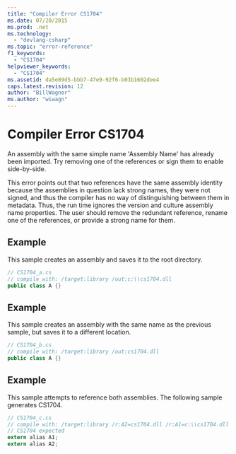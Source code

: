 ```yaml
---
title: "Compiler Error CS1704"
ms.date: 07/20/2015
ms.prod: .net
ms.technology: 
  - "devlang-csharp"
ms.topic: "error-reference"
f1_keywords: 
  - "CS1704"
helpviewer_keywords: 
  - "CS1704"
ms.assetid: da5e89d5-bbb7-47e9-92f6-b03b1602dee4
caps.latest.revision: 12
author: "BillWagner"
ms.author: "wiwagn"
---
```

# Compiler Error CS1704
An assembly with the same simple name 'Assembly Name' has already been imported. Try removing one of the references or sign them to enable side-by-side.  
  
 This error points out that two references have the same assembly identity because the assemblies in question lack strong names, they were not signed, and thus the compiler has no way of distinguishing between them in metadata. Thus, the run time ignores the version and culture assembly name properties. The user should remove the redundant reference, rename one of the references, or provide a strong name for them.  
  
## Example  
 This sample creates an assembly and saves it to the root directory.  
  
```csharp  
// CS1704_a.cs  
// compile with: /target:library /out:c:\\cs1704.dll  
public class A {}  
```  
  
## Example  
 This sample creates an assembly with the same name as the previous sample, but saves it to a different location.  
  
```csharp  
// CS1704_b.cs  
// compile with: /target:library /out:cs1704.dll  
public class A {}  
```  
  
## Example  
 This sample attempts to reference both assemblies. The following sample generates CS1704.  
  
```csharp  
// CS1704_c.cs  
// compile with: /target:library /r:A2=cs1704.dll /r:A1=c:\\cs1704.dll  
// CS1704 expected  
extern alias A1;  
extern alias A2;  
```

